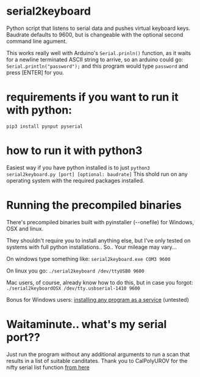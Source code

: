 # serial2keyboard
Python script that listens to serial data and pushes virtual keyboard keys. Baudrate defaults to 9600, but is changeable with the optional second command line agument. 

This works really well with Arduino's 
```Serial.prinln()``` function, as it waits for a newline terminated ASCII string to arrive, so an arduino could go:
```Serial.println("password");``` and this program would type ```password``` and press [ENTER] for you.

# requirements if you want to run it with python:
```
pip3 install pynput pyserial
```

# how to run it with python3
Easiest way if you have python installed is to just ```python3 serial2keyboard.py [port] [optional: baudrate]``` 
This shold run on any operating system with the required packages installed.

# Running the precompiled binaries

There's precompiled binaries built with pyinstaller (--onefile) for Windows, OSX and linux.

They shouldn't require you to install anything else, but I've only tested on systems with full python installations.. So.. Your mileage may vary... 

On windows type something like: 
```serial2keyboard.exe COM3 9600```

On linux you go:
```./serial2keyboard /dev/ttyUSB0 9600```

Mac users, of course, already know how to do this, but in case you forgot:
```./serial2keyboardOSX /dev/tty.usbserial-1410 9600```

Bonus for Windows users: [installing any program as a service](https://stackoverflow.com/a/26626771) (untested) 
# Waitaminute.. what's my serial port??
Just run the program without any additional arguments to run a scan that results in a list of suitable canditates. Thank you to CalPolyUROV for the nifty serial list function [from here](https://github.com/CalPolyUROV/UROV2019/blob/master/raspi/snr/comms/serial/serial_finder.py) 

